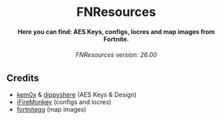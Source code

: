 <h1 align="center">
  FNResources
  <br>
</h1>

<h4 align="center">Here you can find: AES Keys, configs, locres and map images from Fortnite.</h4>

<h6 align="center">FNResources version: 26.00</h4>

## Credits

- [kem0x](https://github.com/kem0x/Fortnite-Aes-Keys-Archive) & [dippyshere](https://github.com/dippyshere/fortnite-aes-archive) (AES Keys & Design)
- [iFireMonkey](https://github.com/iFireMonkey/FortniteTracker) (configs and locres)
- [fortnitegg](https://fortnite.gg/map-evolution) (map images)
